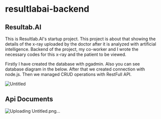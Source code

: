 # resultlabai-backend
## Resultab.AI 

This is Resultlab.AI's startup project. This project is about that showing the details of the x-ray uploaded by the doctor after it is analyzed with artificial intelligence. Backend of the project, my co-worker and I wrote the necessary codes for this x-ray and the patient to be viewed. 

Firstly I have created the database with pgadmin. Also you can see database diagram in the below. After that we created connection with node.js. Then we managed CRUD operations with RestFull API.

![Untitled](https://user-images.githubusercontent.com/77885953/173410484-58f3671b-0e47-4871-8754-7a4df472172b.png)


## Api Documents

![Uploading Untitled.png…](https://github.com/DNA-RNA/resultlabai-backend/issues/2#issue-1275052999)

  
  
